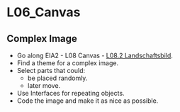 # L06_Canvas

## Complex Image

- Go along EIA2 - L08 Canvas - [L08.2 Landschaftsbild](https://jirkadelloro.github.io/EIA2-Inverted/L08_Canvas/#l082-landschaftsbild).
- Find a theme for a complex image.
- Select parts that could:
  - be placed randomly.
  - later move.
- Use Interfaces for repeating objects.
- Code the image and make it as nice as possible.
